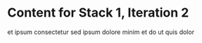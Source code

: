 # Content for Stack 1, Iteration 2
et ipsum consectetur sed ipsum dolore minim et do ut quis dolor 
